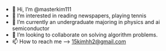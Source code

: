 - 👋 Hi, I’m @masterkim111
- 👀 I’m interested in reading newspapers, playing tennis
- 🌱 I’m currently an undergraduate majoring in physics and ai semiconductor
- 💞️ I’m looking to collaborate on solving algorithm problems.
- 📫 How to reach me --> 15kimhh2@gmail.com

<!---
masterkim111/masterkim111 is a ✨ special ✨ repository because its `README.md` (this file) appears on your GitHub profile.
You can click the Preview link to take a look at your changes.
--->
